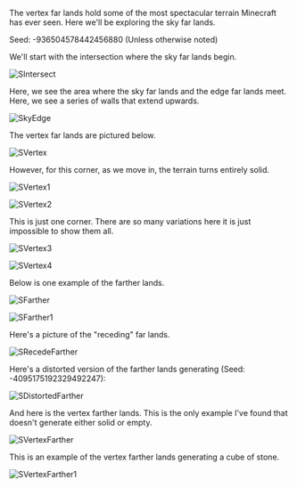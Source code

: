 The vertex far lands hold some of the most spectacular terrain Minecraft has ever seen. Here we'll be exploring the sky far lands.

Seed: -936504578442456880 (Unless otherwise noted)

We'll start with the intersection where the sky far lands begin.

![SIntersect](https://raw.githubusercontent.com/ThisTestUser/FarLandsChronicles/master/assets/Ch4/SIntersect.png)

Here, we see the area where the sky far lands and the edge far lands meet. Here, we see a series of walls that extend upwards.

![SkyEdge](https://raw.githubusercontent.com/ThisTestUser/FarLandsChronicles/master/assets/Ch4/SkyEdge.png)

The vertex far lands are pictured below.

![SVertex](https://raw.githubusercontent.com/ThisTestUser/FarLandsChronicles/master/assets/Ch4/SVertex.png)

However, for this corner, as we move in, the terrain turns entirely solid.

![SVertex1](https://raw.githubusercontent.com/ThisTestUser/FarLandsChronicles/master/assets/Ch4/SVertex1.png)

![SVertex2](https://raw.githubusercontent.com/ThisTestUser/FarLandsChronicles/master/assets/Ch4/SVertex2.png)

This is just one corner. There are so many variations here it is just impossible to show them all.

![SVertex3](https://raw.githubusercontent.com/ThisTestUser/FarLandsChronicles/master/assets/Ch4/SVertex3.png)

![SVertex4](https://raw.githubusercontent.com/ThisTestUser/FarLandsChronicles/master/assets/Ch4/SVertex4.png)

Below is one example of the farther lands.

![SFarther](https://raw.githubusercontent.com/ThisTestUser/FarLandsChronicles/master/assets/Ch4/SFarther.png)

![SFarther1](https://raw.githubusercontent.com/ThisTestUser/FarLandsChronicles/master/assets/Ch4/SFarther1.png)

Here's a picture of the "receding" far lands.

![SRecedeFarther](https://raw.githubusercontent.com/ThisTestUser/FarLandsChronicles/master/assets/Ch4/SRecedeFarther.png)

Here's a distorted version of the farther lands generating (Seed: -4095175192329492247):

![SDistortedFarther](https://raw.githubusercontent.com/ThisTestUser/FarLandsChronicles/master/assets/Ch4/SDistortedFarther.png)

And here is the vertex farther lands. This is the only example I've found that doesn't generate either solid or empty.

![SVertexFarther](https://raw.githubusercontent.com/ThisTestUser/FarLandsChronicles/master/assets/Ch4/SVertexFarther.png)

This is an example of the vertex farther lands generating a cube of stone.

![SVertexFarther1](https://raw.githubusercontent.com/ThisTestUser/FarLandsChronicles/master/assets/Ch4/SVertexFarther1.png)